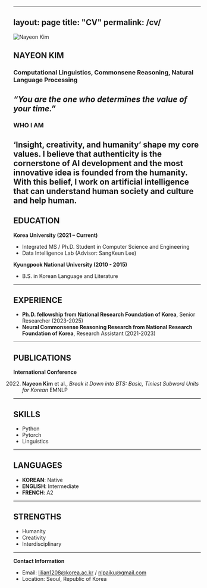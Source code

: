 
---
layout: page
title: "CV"
permalink: /cv/
---

![Nayeon Kim](assets/images/nayeonkim_profile.jpg) <!-- 사진 파일 경로를 넣으세요 -->

## NAYEON KIM
### Computational Linguistics, Commonsene Reasoning, Natural Language Processing
*“You are the one who determines the value of your time.”*
---

### WHO I AM
‘Insight, creativity, and humanity’ shape my core values. I believe that authenticity is the cornerstone of AI development and the most innovative idea is founded from the humanity.
With this belief, I work on artificial intelligence that can understand human society and culture and help human.  
---

## EDUCATION
**Korea University (2021 – Current)**
- Integrated MS / Ph.D. Student in Computer Science and Engineering
- Data Intelligence Lab (Advisor: SangKeun Lee)

**Kyungpook National University (2010 - 2015)**
- B.S. in Korean Language and Literature

---

## EXPERIENCE
- **Ph.D. fellowship from National Research Foundation of Korea**, Senior Researcher (2023-2025)
- **Neural Commonsense Reasoning Research from National Research Foundation of Korea**, Research Assistant (2021-2023)

---

## PUBLICATIONS
**International Conference**

2022. **Nayeon Kim** et al., *Break it Down into BTS: Basic, Tiniest Subword Units for Korean* EMNLP

---

## SKILLS
- Python
- Pytorch
- Linguistics

---

## LANGUAGES
- **KOREAN**: Native
- **ENGLISH**: Intermediate
- **FRENCH**: A2

---

## STRENGTHS
- Humanity
- Creativity
- Interdisciplinary

---

**Contact Information**
- Email: lilian1208@korea.ac.kr / nlpaiku@gmail.com
- Location: Seoul, Republic of Korea
